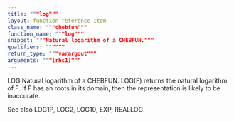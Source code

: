 ```yaml
---
title: """log"""
layout: function-reference-item
class_name: """chebfun"""
function_name: """log"""
snippet: """Natural logarithm of a CHEBFUN."""
qualifiers: """"""
return_type: """varargout"""
arguments: """(rhs1)"""
---
```


 LOG   Natural logarithm of a CHEBFUN.
    LOG(F) returns the natural logarithm of F. If F has an roots in its domain,
    then the representation is likely to be inaccurate.
 
  See also LOG1P, LOG2, LOG10, EXP, REALLOG.
